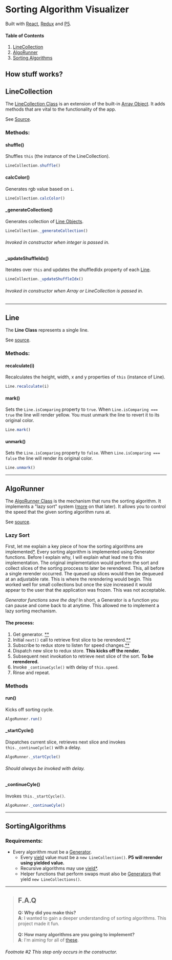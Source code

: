 # Sorting Algorithm Visualizer
Built with [React](http://reactjs.org), [Redux](http://redux.js.org) and [P5](https://p5js.org/).

#### Table of Contents
1. [LineCollection](#LineCollection)
1. [AlgoRunner](#AlgoRunner)
1. [Sorting Algorithms](#SortingAlgorithms)


## How stuff works?

## LineCollection

The [LineCollection Class](https://github.com/rafeautie/sorting-algorithm-visualizer/blob/master/src/LineCollection/index.js) is an extension of the built-in [Array Object](https://developer.mozilla.org/en-US/docs/Web/JavaScript/Reference/Global_Objects/Array). It adds methods that are vital to the functionality of the app.

See [Source](https://github.com/rafeautie/sorting-algorithm-visualizer/blob/master/src/LineCollection/index.js).

### Methods:

#### shuffle()
Shuffles `this` (the instance of the LineCollection).
```javascript
LineCollection.shuffle()
```

#### calcColor()
Generates rgb value based on `i`.
```javascript
LineCollection.calcColor()
```

#### _generateCollection()
Generates collection of [Line Objects](#Line).
```javascript
LineCollection._generateCollection()
```
###### *Invoked in constructor when integer is passed in.*

#### _updateShuffleIdx()
Iterates over `this` and updates the shuffledIdx property of each [Line](#Line).
```javascript
LineCollection._updateShuffleIdx()
```
###### *Invoked in constructor when Array or LineCollection is passed in.*

---

## Line
The **Line Class** represents a single line.

See [source](https://github.com/rafeautie/sorting-algorithm-visualizer/blob/master/src/LineCollection/Line.js).

### Methods:
#### recalculate(i)
Recalculates the height, width, x and y properties of `this` (instance of Line).
```javascript
Line.recalculate(i)
```

#### mark()
Sets the `Line.isComparing` property to `true`. When `Line.isComparing === true` the line will render yellow. You must unmark the line to revert it to its original color.
```javascript
Line.mark()
```

#### unmark()
Sets the `Line.isComparing` property to `false`. When `Line.isComparing === false` the line will render its original color.
```javascript
Line.unmark()
```

---
## AlgoRunner

The [AlgoRunner Class](https://github.com/rafeautie/sorting-algorithm-visualizer/blob/master/src/AlgoRunner/index.js) is the mechanism that runs the sorting algorithm. It implements a "lazy sort" system ([more](#Lazy-Sort) on that later). It allows you to control the speed that the given sorting algorithm runs at.

See [source](https://github.com/rafeautie/sorting-algorithm-visualizer/blob/master/src/AlgoRunner/index.js).

### Lazy Sort
First, let me explain a key piece of how the sorting algorithms are implemented[*](#Requirements). Every sorting algorithm is implemented using Generator functions. Before I explain why, I will explain what lead me to this implementation. The original implementation would perform the sort and collect slices of the sorting proccess to later be rerendered. This, all before a single rerender occurred. The queued up slices would then be dequeued at an adjustable rate. This is where the rerendering would begin. This worked well for small collections but once the size increased it would appear to the user that the application was frozen. This was not acceptable.

*Generator functions save the day!* In short, a Generator is a function you can pause and come back to at anytime. This allowed me to implement a lazy sorting mechanism.

#### The process:
1. Get generator. [**](#Footnote-#2)
1. Initial `next()` call to retrieve first slice to be rerenderd.[**](#Footnote-#2)
1. Subscribe to redux store to listen for speed changes.[**](#Footnote-#2)
1. Dispatch new slice to redux store. **This kicks off the render.**
1. Subsequent next invokation to retrieve next slice of the sort. **To be rerendered.**
1. Invoke `_continueCycle()` with delay of `this.speed`.
1. Rinse and repeat.

### Methods
#### run()
Kicks off sorting cycle.
```javascript
AlgoRunner.run()
```

#### _startCycle()
Dispatches current slice, retrieves next slice and invokes `this._continueCycle()` with a delay.
```javascript
AlgoRunner._startCycle()
```
###### *Should always be invoked with delay.*

#### _continueCyle()
Invokes `this._startCycle()`.
```javascript
AlgoRunner._continueCyle()
```

---
## SortingAlgorithms

### Requirements:
- Every algorithm must be a [Generator](https://developer.mozilla.org/en-US/docs/Web/JavaScript/Reference/Global_Objects/Generator).
    - Every [yield](https://developer.mozilla.org/en-US/docs/Web/JavaScript/Reference/Operators/yield) value must be a `new LineCollection()`. **P5 will rerender using yielded value.**
    - Recursive algorithms may use [yield*](https://developer.mozilla.org/en-US/docs/Web/JavaScript/Reference/Operators/yield*).
    - Helper functions that perform swaps must also be [Generators](https://developer.mozilla.org/en-US/docs/Web/JavaScript/Reference/Global_Objects/Generator) that yield `new LineCollections()`.
---

> ## F.A.Q
>__Q: Why did you make this?__\
__A__: I wanted to gain a deeper understanding of sorting algorithms. This project made it fun.\
\
>__Q: How many algorithms are you going to implement?__\
>__A__: I'm aiming for all of [these](https://www.bigocheatsheet.com/#sorting).

###### Footnote #2 This step only occurs in the constructor.
